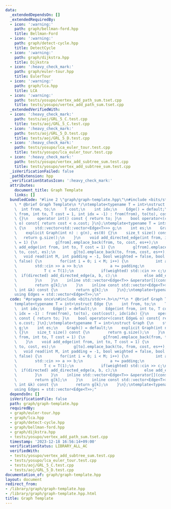 ```yaml
---
data:
  _extendedDependsOn: []
  _extendedRequiredBy:
  - icon: ':warning:'
    path: graph/bellman-ford.hpp
    title: Bellman-Ford
  - icon: ':warning:'
    path: graph/detect-cycle.hpp
    title: DetectCycle
  - icon: ':warning:'
    path: graph/dijkstra.hpp
    title: Dijkstra
  - icon: ':heavy_check_mark:'
    path: graph/euler-tour.hpp
    title: EulerTour
  - icon: ':warning:'
    path: graph/lca.hpp
    title: LCA
  - icon: ':warning:'
    path: tests/yosupo/vertex_add_path_sum.tset.cpp
    title: tests/yosupo/vertex_add_path_sum.tset.cpp
  _extendedVerifiedWith:
  - icon: ':heavy_check_mark:'
    path: tests/aoj/GRL_5_C.test.cpp
    title: tests/aoj/GRL_5_C.test.cpp
  - icon: ':heavy_check_mark:'
    path: tests/aoj/GRL_5_D.test.cpp
    title: tests/aoj/GRL_5_D.test.cpp
  - icon: ':heavy_check_mark:'
    path: tests/yosupo/lca_euler_tour.test.cpp
    title: tests/yosupo/lca_euler_tour.test.cpp
  - icon: ':heavy_check_mark:'
    path: tests/yosupo/vertex_add_subtree_sum.test.cpp
    title: tests/yosupo/vertex_add_subtree_sum.test.cpp
  _isVerificationFailed: false
  _pathExtension: hpp
  _verificationStatusIcon: ':heavy_check_mark:'
  attributes:
    document_title: Graph Template
    links: []
  bundledCode: "#line 2 \"graph/graph-template.hpp\"\n#include <bits/stdc++.h>\n/**\n\
    \ * @brief Graph Template\n */\ntemplate<typename T = int>\nstruct Edge {\n  \
    \  int from, to;\n    T cost;\n    int idx;\n    Edge() = default;\n    Edge(int\
    \ from, int to, T cost = 1, int idx = -1) : from(from), to(to), cost(cost), idx(idx)\
    \ {}\n    operator int() const { return to; }\n    bool operator<(const Edge&\
    \ o) const{ return cost < o.cost; }\n};\ntemplate<typename T = int>\nstruct Graph\
    \ {\n    std::vector<std::vector<Edge<T>>> g;\n    int es;\n    Graph() = default;\n\
    \    explicit Graph(int n) : g(n), es(0) {}\n    size_t size() const {\n     \
    \   return g.size();\n    }\n    void add_directed_edge(int from, int to, T cost\
    \ = 1) {\n        g[from].emplace_back(from, to, cost, es++);\n    }\n    void\
    \ add_edge(int from, int to, T cost = 1) {\n        g[from].emplace_back(from,\
    \ to, cost, es);\n        g[to].emplace_back(to, from, cost, es++);\n    }\n \
    \   void read(int M, int padding = -1, bool weighted = false, bool directed =\
    \ false) {\n        for(int i = 0; i < M; i++) {\n            int a, b;\n    \
    \        std::cin >> a >> b;\n            a += padding;\n            b += padding;\n\
    \            T c = T(1);\n            if(weighted) std::cin >> c;\n          \
    \  if(directed) add_directed_edge(a, b, c);\n            else add_edge(a, b, c);\n\
    \        }\n    }\n    inline std::vector<Edge<T>> &operator[](const int &k) {\n\
    \        return g[k];\n    }\n    inline const std::vector<Edge<T>> &operator[](const\
    \ int &k) const {\n        return g[k];\n    }\n};\ntemplate<typename T = int>\n\
    using Edges = std::vector<Edge<T>>;\n"
  code: "#pragma once\n#include <bits/stdc++.h>\n/**\n * @brief Graph Template\n */\n\
    template<typename T = int>\nstruct Edge {\n    int from, to;\n    T cost;\n  \
    \  int idx;\n    Edge() = default;\n    Edge(int from, int to, T cost = 1, int\
    \ idx = -1) : from(from), to(to), cost(cost), idx(idx) {}\n    operator int()\
    \ const { return to; }\n    bool operator<(const Edge& o) const{ return cost <\
    \ o.cost; }\n};\ntemplate<typename T = int>\nstruct Graph {\n    std::vector<std::vector<Edge<T>>>\
    \ g;\n    int es;\n    Graph() = default;\n    explicit Graph(int n) : g(n), es(0)\
    \ {}\n    size_t size() const {\n        return g.size();\n    }\n    void add_directed_edge(int\
    \ from, int to, T cost = 1) {\n        g[from].emplace_back(from, to, cost, es++);\n\
    \    }\n    void add_edge(int from, int to, T cost = 1) {\n        g[from].emplace_back(from,\
    \ to, cost, es);\n        g[to].emplace_back(to, from, cost, es++);\n    }\n \
    \   void read(int M, int padding = -1, bool weighted = false, bool directed =\
    \ false) {\n        for(int i = 0; i < M; i++) {\n            int a, b;\n    \
    \        std::cin >> a >> b;\n            a += padding;\n            b += padding;\n\
    \            T c = T(1);\n            if(weighted) std::cin >> c;\n          \
    \  if(directed) add_directed_edge(a, b, c);\n            else add_edge(a, b, c);\n\
    \        }\n    }\n    inline std::vector<Edge<T>> &operator[](const int &k) {\n\
    \        return g[k];\n    }\n    inline const std::vector<Edge<T>> &operator[](const\
    \ int &k) const {\n        return g[k];\n    }\n};\ntemplate<typename T = int>\n\
    using Edges = std::vector<Edge<T>>;"
  dependsOn: []
  isVerificationFile: false
  path: graph/graph-template.hpp
  requiredBy:
  - graph/euler-tour.hpp
  - graph/lca.hpp
  - graph/detect-cycle.hpp
  - graph/bellman-ford.hpp
  - graph/dijkstra.hpp
  - tests/yosupo/vertex_add_path_sum.tset.cpp
  timestamp: '2023-12-18 16:56:14+09:00'
  verificationStatus: LIBRARY_ALL_AC
  verifiedWith:
  - tests/yosupo/vertex_add_subtree_sum.test.cpp
  - tests/yosupo/lca_euler_tour.test.cpp
  - tests/aoj/GRL_5_C.test.cpp
  - tests/aoj/GRL_5_D.test.cpp
documentation_of: graph/graph-template.hpp
layout: document
redirect_from:
- /library/graph/graph-template.hpp
- /library/graph/graph-template.hpp.html
title: Graph Template
---
```

